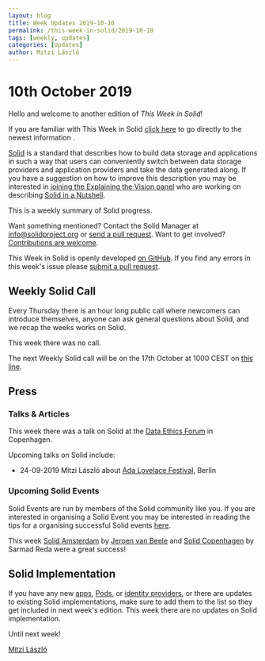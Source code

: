 ```yaml
---
layout: blog
title: Week Updates 2019-10-10
permalink: /this-week-in-solid/2019-10-10
tags: [weekly, updates]
categories: [Updates]
author: Mitzi László
---
```


# 10th October 2019

Hello and welcome to another edition of *This Week in Solid*! 

If you are familiar with This Week in Solid [click here](#weekly-solid-call) to go directly to the newest information . 

[Solid](https://solidproject.org/) is a standard that describes how to build data storage and applications in such a way that users can conveniently switch between data storage providers and application providers and take the data generated along. If you have a suggestion on how to improve this description you may be interested in [joining the Explaining the Vision panel](https://github.com/solid/process/blob/master/panels.md#explaining-the-vision-panel) who are working on describing [Solid in a Nutshell](https://github.com/solid/Explaining-the-Vision-Panel).

This is a weekly summary of Solid progress.

Want something mentioned? Contact the Solid Manager at info@solidproject.org or [send a pull request](https://github.com/solid/information/edit/master/weekly-updates/next.md). Want to get involved? [Contributions are welcome](https://github.com/solid/information#develop).

This Week in Solid is openly developed [on GitHub](https://github.com/solid/information/edit/master/weekly-updates/next.md). If you find any errors in this week's issue please [submit a pull request](https://github.com/solid/information/pulls).

## Weekly Solid Call
Every Thursday there is an hour long public call where newcomers can introduce themselves, anyone can ask general questions about Solid, and we recap the weeks works on Solid. 

This week there was no call. 

The next Weekly Solid call will be on the 17th October at 1000 CEST on [this line](https://zoom.us/j/121552099).

## Press

### Talks & Articles
This week there was a talk on Solid at the [Data Ethics Forum](https://dataethics.eu/conference19/) in Copenhagen. 

Upcoming talks on Solid include: 
* 24-09-2019 Mitzi László about [Ada Lovelace Festival](https://www.ada-lovelace-festival.com), Berlin

### Upcoming Solid Events
Solid Events are run by members of the Solid community like you. If you are interested in organising a Solid Event you may be interested in reading the tips for a organising successful Solid events [here](https://github.com/solid/information/blob/master/solid-events.md).

This week [Solid Amsterdam](https://www.meetup.com/nl-NL/Solid-Netherlands/events/263745707) by [Jeroen van Beele](https://github.com/jjvbeele) and [Solid Copenhagen](https://www.meetup.com/Solid-Copenhagen-Meetup-Group/events/264871687/) by Sarmad Reda were a great success! 

## Solid Implementation
If you have any new [apps](https://github.com/solid/solid-apps), [Pods](https://github.com/solid/pods), or [identity providers](https://github.com/solid/solid-idp-list), or there are updates to existing Solid implementations, make sure to add them to the list so they get included in next week's edition. This week there are no updates on Solid implementation. 

Until next week!

[Mitzi László](https://github.com/Mitzi-Laszlo)
